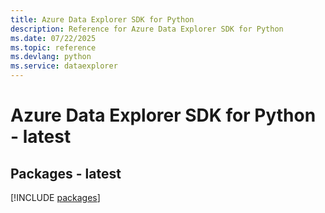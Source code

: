 ```yaml
---
title: Azure Data Explorer SDK for Python
description: Reference for Azure Data Explorer SDK for Python
ms.date: 07/22/2025
ms.topic: reference
ms.devlang: python
ms.service: dataexplorer
---
```

# Azure Data Explorer SDK for Python - latest
## Packages - latest
[!INCLUDE [packages](data-explorer-index.md)]